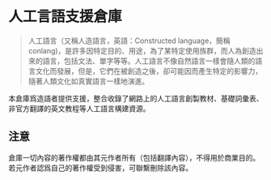 # 人工言語支援倉庫

>人工語言（又稱人造語言，英語：Constructed language，簡稱conlang)，是許多因特定目的、用途，為了某特定使用族群，而人為創造出來的語言，包括文法、單字等等。人工語言不像自然語言一樣會隨人類的語言文化而發展，但是，它們在被創造之後，卻可能因而產生特定的影響力，隨著人類文化如真實語言一樣地演進。 

本倉庫爲造語者提供支援，整合收錄了網路上的人工語言創製教材、基礎詞彙表、非官方翻譯的英文教程等人工語言構建資源。
## 注意

倉庫一切內容的著作權都由其元作者所有（包括翻譯內容），不得用於商業目的。若元作者認爲自己的著作權受到侵害，可聯繫刪除該內容。
